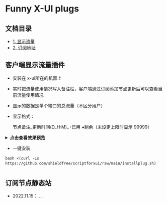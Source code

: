 # Funny X-UI plugs


## 文档目录  
- [1. 显示流量](#客户端显示流量插件)  
- [2. 订阅地址](#订阅节点静态站)  

##
## 客户端显示流量插件
- 安装在 x-ui所在的机器上
- 实时把流量使用情况写入备注栏，客户端通过订阅添加节点更新后可以查看当前流量使用情况
- 显示的数据是单个端口的总流量（不区分用户）
- 显示格式：

  节点备注_更新时间(D_H:M)_◔已用 ◕剩余（未设定上限时显示 99999）

<details>
-  <summary><b> 点击查看效果预览</b></summary> 

- X-UI panel
  
![image](https://github.com/shieldfree/scriptforxui/blob/179439ab75fffff2f7947eda09debfa8a1589b2f/static/images/showdatausage_panel.jpg)
  
  
- V2rayN
  
![image](https://github.com/shieldfree/scriptforxui/blob/179439ab75fffff2f7947eda09debfa8a1589b2f/static/images/showdatausage_N.jpg)

  
- Rocket
  
![image](https://github.com/shieldfree/scriptforxui/blob/179439ab75fffff2f7947eda09debfa8a1589b2f/static/images/showdata_sr.jpg)
  
  
- v2rayNG
  
![image](https://github.com/shieldfree/scriptforxui/blob/179439ab75fffff2f7947eda09debfa8a1589b2f/static/images/showdata_and.jpg)
  

  
</details>  

-   一键安装
 

```
bash <(curl -Ls https://github.com/shieldfree/scriptforxui/raw/main/installplug.sh)
```    



#
## 订阅节点静态站
- 2022.11.15： ...







